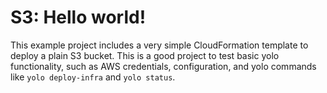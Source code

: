 # S3: Hello world!

This example project includes a very simple CloudFormation template to deploy a
plain S3 bucket. This is a good project to test basic yolo functionality, such
as AWS credentials, configuration, and yolo commands like `yolo deploy-infra` and
`yolo status`.
